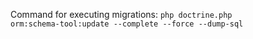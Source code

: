 Command for executing migrations: <code>php doctrine.php orm:schema-tool:update --complete  --force --dump-sql</code>